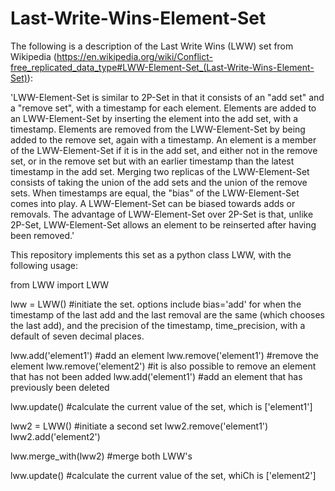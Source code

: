 # Last-Write-Wins-Element-Set
The following is a description of the Last Write Wins (LWW) set from Wikipedia (https://en.wikipedia.org/wiki/Conflict-free_replicated_data_type#LWW-Element-Set_(Last-Write-Wins-Element-Set)):

'LWW-Element-Set is similar to 2P-Set in that it consists of an "add set" and a "remove set", with a timestamp for each element. Elements are added to an LWW-Element-Set by inserting the element into the add set, with a timestamp. Elements are removed from the LWW-Element-Set by being added to the remove set, again with a timestamp. An element is a member of the LWW-Element-Set if it is in the add set, and either not in the remove set, or in the remove set but with an earlier timestamp than the latest timestamp in the add set. Merging two replicas of the LWW-Element-Set consists of taking the union of the add sets and the union of the remove sets. When timestamps are equal, the "bias" of the LWW-Element-Set comes into play. A LWW-Element-Set can be biased towards adds or removals. The advantage of LWW-Element-Set over 2P-Set is that, unlike 2P-Set, LWW-Element-Set allows an element to be reinserted after having been removed.'

This repository implements this set as a python class LWW, with the following usage:

from LWW import LWW

lww = LWW()  #initiate the set.  options include bias='add' for when the timestamp of the last add and the last removal are    the same (which chooses the last add), and the precision of the timestamp, time_precision, with a default of seven decimal places.

lww.add('element1')  #add an element
lww.remove('element1')  #remove the element
lww.remove('element2')  #it is also possible to remove an element that has not been added
lww.add('element1')  #add an element that has previously been deleted

lww.update()  #calculate the current value of the set, which is ['element1']

lww2 = LWW()  #initiate a second set
lww2.remove('element1')
lww2.add('element2')

lww.merge_with(lww2) #merge both LWW's

lww.update()   #calculate the current value of the set, whiCh is ['element2']

